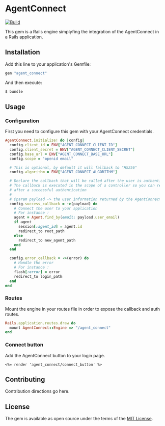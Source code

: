 # AgentConnect

[![Build](https://github.com/gip-inclusion/agent_connect_engine/actions/workflows/main.yml/badge.svg)](https://github.com/gip-inclusion/agent_connect_engine/actions)

This gem is a Rails engine simplyfing the integration of the AgentConnect in a Rails application.

## Installation
Add this line to your application's Gemfile:

```ruby
gem "agent_connect"
```

And then execute:
```bash
$ bundle
```

## Usage

### Configuration
First you need to configure this gem with your AgentConnect credentials.
```ruby
AgentConnect.initialize! do |config|
  config.client_id = ENV["AGENT_CONNECT_CLIENT_ID"]
  config.client_secret = ENV["AGENT_CONNECT_CLIENT_SECRET"]
  config.base_url = ENV["AGENT_CONNECT_BASE_URL"]
  config.scope = "openid email"

  # This is optional, by default it will fallback to "HS256"
  config.algorithm = ENV["AGENT_CONNECT_ALGORITHM"]

  # Declare the callback that will be called after the user is authenticated
  # The callback is executed in the scope of a controller so you can redirect the user
  # after a successful authentication
  #
  # @param payload -> the user information returned by the AgentConnect API
  config.success_callback = ->(payload) do
    # Connect the user to your application
    # For instance :
    agent = Agent.find_by(email: payload.user_email)
    if agent
      session[:agent_id] = agent.id
      redirect_to root_path
    else
      redirect_to new_agent_path
    end
  end

  config.error_callback = ->(error) do
    # Handle the error
    # For instance :
    flash[:error] = error
    redirect_to login_path
  end
end
```

### Routes
Mount the engine in your routes file in order to expose the callback and auth routes.
```ruby
Rails.application.routes.draw do
  mount AgentConnect::Engine => "/agent_connect"
end
```

### Connect button
Add the AgentConnect button to your login page.
```erb
<%= render 'agent_connect/connect_button' %>
```

## Contributing
Contribution directions go here.

## License
The gem is available as open source under the terms of the [MIT License](https://opensource.org/licenses/MIT).
